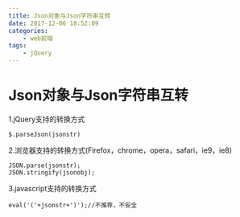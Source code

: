 ```yaml
---
title: Json对象与Json字符串互转
date: 2017-12-06 18:52:09
categories:
	- web前端
tags:
	- jQuery
---
```


# Json对象与Json字符串互转
1.jQuery支持的转换方式

```
$.parseJson(jsonstr)
```
<!-- more -->

2.浏览器支持的转换方式(Firefox，chrome，opera，safari，ie9，ie8)

```
JSON.parse(jsonstr);
JSON.stringify(jsonobj);
```
3.javascript支持的转换方式

```
eval('('+jsonstr+')');//不推荐，不安全
```
